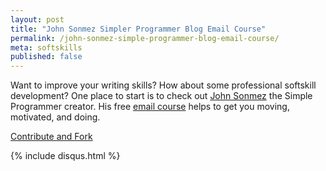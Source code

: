 ```yaml
---
layout: post
title: "John Sonmez Simpler Programmer Blog Email Course"
permalink: /john-sonmez-simple-programmer-blog-email-course/
meta: softskills
published: false
---
```

Want to improve your writing skills?  How about some professional softskill development?  One place to start is to check out [John Sonmez](http://simpleprogrammer.com) the Simple Programmer creator.  His free [email course](http://devcareerboost.com/blog-course/) helps to get you moving, motivated, and doing.

<span class="fi-page-edit size-21"></span> <a href="{{ site.post_source_root }}2016-03-14-john-sonmez-simple-programmer-blog-email-course.markdown" target="_blank">Contribute and Fork</a>

{% include disqus.html %}

